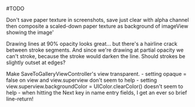 #TODO

Don't save paper texture in screenshots, save just clear with alpha channel
then composite a scaled-down paper texture as background of imageView showing the image'

Drawing lines at 90% opacity looks great... but there's a hairline crack between stroke segments. And since we're drawing at partial opacity we can't stroke, because the stroke would darken the line. Should strokes be slightly outset at edges?

Make SaveToGalleryViewController's view transparent.
	- setting opaque = false on view and view.superview don't seem to help
	- setting view.superview.backgroundColor = UIColor.clearColor() doesn't seem to help
	- when hitting the Next key in name entry fields, I get an ever so brief line-return!
	